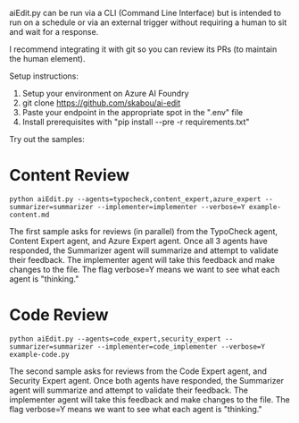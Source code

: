aiEdit.py can be run via a CLI (Command Line Interface) but is intended to run on a schedule or via an external trigger without requiring a human to sit and wait for a response.

I recommend integrating it with git so you can review its PRs (to maintain the human element).

Setup instructions:
1. Setup your environment on Azure AI Foundry
2. git clone https://github.com/skabou/ai-edit
3. Paste your endpoint in the appropriate spot in the ".env" file
4. Install prerequisites with "pip install --pre -r requirements.txt"


Try out the samples:

# Content Review
`python aiEdit.py --agents=typocheck,content_expert,azure_expert --summarizer=summarizer --implementer=implementer --verbose=Y example-content.md`

The first sample asks for reviews (in parallel) from the TypoCheck agent, Content Expert agent, and Azure Expert agent.  Once all 3 agents have responded, the Summarizer agent will summarize and attempt to validate their feedback.   The implementer agent will take this feedback and make changes to the file.  The flag verbose=Y means we want to see what each agent is "thinking."

# Code Review
`python aiEdit.py --agents=code_expert,security_expert --summarizer=summarizer --implementer=code_implementer --verbose=Y example-code.py`

The second sample asks for reviews from the Code Expert agent, and Security Expert agent.  Once both agents have responded, the Summarizer agent will summarize and attempt to validate their feedback.   The implementer agent will take this feedback and make changes to the file.  The flag verbose=Y means we want to see what each agent is "thinking."